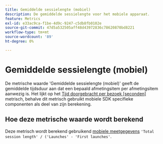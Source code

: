 ```yaml
---
title: Gemiddelde sessielengte (mobiel)
description: De gemiddelde sessielengte voor het mobiele apparaat.
feature: Metrics
exl-id: e33ac9ca-f1be-4d9c-9247-c5db8fb0102e
source-git-commit: 47d5a532505aff48d43972836c78620870bd8221
workflow-type: tm+mt
source-wordcount: '89'
ht-degree: 0%

---
```


# Gemiddelde sessielengte (mobiel)

De metrische waarde &#39;Gemiddelde sessielengte (mobiel)&#39; geeft de gemiddelde tijdsduur aan dat een bepaald afmetingsitem per afmetingsitem aanwezig is. Het lijkt op het [Tijd doorgebracht per bezoek [seconden]](https://experienceleague.adobe.com/docs/analytics/components/metrics/time-spent-per-visit.html) metrisch, behalve dit metrisch gebruikt mobiele SDK specifieke componenten als deel van zijn berekening.

## Hoe deze metrische waarde wordt berekend

Deze metrisch wordt berekend gebruikend [mobiele meetgegevens](https://experienceleague.adobe.com/docs/mobile-services/using/get-started-ug/mobile-metrics/metrics-reference.html) `'Total session length' / ('Launches' - 'First launches'`.
